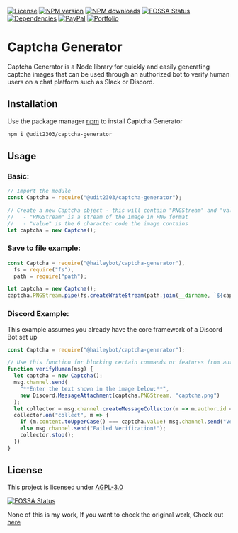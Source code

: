 [![License](https://img.shields.io/github/license/HaileyBot/captcha-generator?color=d32)](https://github.com/HaileyBot/captcha-generator/blob/master/LICENSE)
[![NPM version](https://img.shields.io/npm/v/@haileybot/captcha-generator.svg?maxAge=3600&color=d52)](https://www.npmjs.com/package/@haileybot/captcha-generator)
[![NPM downloads](https://img.shields.io/npm/dt/@haileybot/captcha-generator.svg?maxAge=3600&color=db0)](https://www.npmjs.com/package/@haileybot/captcha-generator)
[![FOSSA Status](https://app.fossa.com/api/projects/git%2Bgithub.com%2FHaileyBot%2Fcaptcha-generator.svg?type=shield)](https://app.fossa.com/projects/git%2Bgithub.com%2FHaileyBot%2Fcaptcha-generator?ref=badge_shield)
[![Dependencies](https://img.shields.io/david/HaileyBot/captcha-generator.svg?maxAge=3600&color=2c1)](https://david-dm.org/HaileyBot/captcha-generator)
[![PayPal](https://img.shields.io/badge/donate-paypal-13e)](https://donate.haileybot.com)
[![Portfolio](https://img.shields.io/badge/-view%20portfolio-blueviolet)](https://cheesits456.dev)

# Captcha Generator

Captcha Generator is a Node library for quickly and easily generating captcha images that can be used through an authorized bot to verify human users on a chat platform such as Slack or Discord.

## Installation

Use the package manager [npm](https://www.npmjs.com/) to install Captcha Generator

```bash
npm i @udit2303/captcha-generator
```

## Usage

### Basic:

```js
// Import the module
const Captcha = require("@udit2303/captcha-generator");

// Create a new Captcha object - this will contain "PNGStream" and "value"
//   - "PNGStream" is a stream of the image in PNG format
//   - "value" is the 6 character code the image contains
let captcha = new Captcha();
```

### Save to file example:

```js
const Captcha = require("@haileybot/captcha-generator"),
  fs = require("fs"),
  path = require("path");

let captcha = new Captcha();
captcha.PNGStream.pipe(fs.createWriteStream(path.join(__dirname, `${captcha.value}.png`)));

```

### Discord Example:
This example assumes you already have the core framework of a Discord Bot set up

```js
const Captcha = require("@haileybot/captcha-generator");

// Use this function for blocking certain commands or features from automated self-bots
function verifyHuman(msg) {
  let captcha = new Captcha();
  msg.channel.send(
    "**Enter the text shown in the image below:**",
    new Discord.MessageAttachment(captcha.PNGStream, "captcha.png")
  );
  let collector = msg.channel.createMessageCollector(m => m.author.id === msg.author.id);
  collector.on("collect", m => {
    if (m.content.toUpperCase() === captcha.value) msg.channel.send("Verified Successfully!");
    else msg.channel.send("Failed Verification!");
    collector.stop();
  })
}

```

## License
This project is licensed under [AGPL-3.0](https://github.com/HaileyBot/captcha-generator/blob/master/LICENSE)


[![FOSSA Status](https://app.fossa.com/api/projects/git%2Bgithub.com%2FHaileyBot%2Fcaptcha-generator.svg?type=large)](https://app.fossa.com/projects/git%2Bgithub.com%2FHaileyBot%2Fcaptcha-generator?ref=badge_large)




None of this is my work, If you want to check the original work, Check out [here](https://github.com/HaileyBot/captcha-generator)
